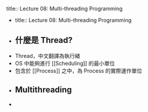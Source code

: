 title:: Lecture 08: Multi-threading Programming

- title:: Lecture 08: Multi-threading Programming
- ## 什麼是 Thread?
- Thread，中文翻譯為執行緒
- OS 中能夠進行 [[Scheduling]] 的最小單位
- 包含於 [[Process]] 之中，為 Process 的實際運作單位
- ## Multithreading
-